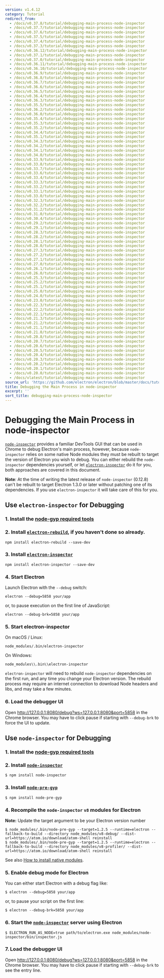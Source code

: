 ```yaml
---
version: v1.4.12
category: Tutorial
redirect_from:
  - /docs/v0.37.8/tutorial/debugging-main-process-node-inspector
  - /docs/v0.37.7/tutorial/debugging-main-process-node-inspector
  - /docs/v0.37.6/tutorial/debugging-main-process-node-inspector
  - /docs/v0.37.5/tutorial/debugging-main-process-node-inspector
  - /docs/v0.37.4/tutorial/debugging-main-process-node-inspector
  - /docs/v0.37.3/tutorial/debugging-main-process-node-inspector
  - /docs/v0.36.12/tutorial/debugging-main-process-node-inspector
  - /docs/v0.37.1/tutorial/debugging-main-process-node-inspector
  - /docs/v0.37.0/tutorial/debugging-main-process-node-inspector
  - /docs/v0.36.11/tutorial/debugging-main-process-node-inspector
  - /docs/v0.36.10/tutorial/debugging-main-process-node-inspector
  - /docs/v0.36.9/tutorial/debugging-main-process-node-inspector
  - /docs/v0.36.8/tutorial/debugging-main-process-node-inspector
  - /docs/v0.36.7/tutorial/debugging-main-process-node-inspector
  - /docs/v0.36.6/tutorial/debugging-main-process-node-inspector
  - /docs/v0.36.5/tutorial/debugging-main-process-node-inspector
  - /docs/v0.36.4/tutorial/debugging-main-process-node-inspector
  - /docs/v0.36.3/tutorial/debugging-main-process-node-inspector
  - /docs/v0.35.5/tutorial/debugging-main-process-node-inspector
  - /docs/v0.36.2/tutorial/debugging-main-process-node-inspector
  - /docs/v0.36.0/tutorial/debugging-main-process-node-inspector
  - /docs/v0.35.4/tutorial/debugging-main-process-node-inspector
  - /docs/v0.35.3/tutorial/debugging-main-process-node-inspector
  - /docs/v0.35.2/tutorial/debugging-main-process-node-inspector
  - /docs/v0.34.4/tutorial/debugging-main-process-node-inspector
  - /docs/v0.35.1/tutorial/debugging-main-process-node-inspector
  - /docs/v0.34.3/tutorial/debugging-main-process-node-inspector
  - /docs/v0.34.2/tutorial/debugging-main-process-node-inspector
  - /docs/v0.34.1/tutorial/debugging-main-process-node-inspector
  - /docs/v0.34.0/tutorial/debugging-main-process-node-inspector
  - /docs/v0.33.9/tutorial/debugging-main-process-node-inspector
  - /docs/v0.33.8/tutorial/debugging-main-process-node-inspector
  - /docs/v0.33.7/tutorial/debugging-main-process-node-inspector
  - /docs/v0.33.6/tutorial/debugging-main-process-node-inspector
  - /docs/v0.33.4/tutorial/debugging-main-process-node-inspector
  - /docs/v0.33.3/tutorial/debugging-main-process-node-inspector
  - /docs/v0.33.2/tutorial/debugging-main-process-node-inspector
  - /docs/v0.33.1/tutorial/debugging-main-process-node-inspector
  - /docs/v0.33.0/tutorial/debugging-main-process-node-inspector
  - /docs/v0.32.3/tutorial/debugging-main-process-node-inspector
  - /docs/v0.32.2/tutorial/debugging-main-process-node-inspector
  - /docs/v0.31.2/tutorial/debugging-main-process-node-inspector
  - /docs/v0.31.0/tutorial/debugging-main-process-node-inspector
  - /docs/v0.30.4/tutorial/debugging-main-process-node-inspector
  - /docs/v0.29.2/tutorial/debugging-main-process-node-inspector
  - /docs/v0.29.1/tutorial/debugging-main-process-node-inspector
  - /docs/v0.28.3/tutorial/debugging-main-process-node-inspector
  - /docs/v0.28.2/tutorial/debugging-main-process-node-inspector
  - /docs/v0.28.1/tutorial/debugging-main-process-node-inspector
  - /docs/v0.28.0/tutorial/debugging-main-process-node-inspector
  - /docs/v0.27.3/tutorial/debugging-main-process-node-inspector
  - /docs/v0.27.2/tutorial/debugging-main-process-node-inspector
  - /docs/v0.27.1/tutorial/debugging-main-process-node-inspector
  - /docs/v0.27.0/tutorial/debugging-main-process-node-inspector
  - /docs/v0.26.1/tutorial/debugging-main-process-node-inspector
  - /docs/v0.26.0/tutorial/debugging-main-process-node-inspector
  - /docs/v0.25.3/tutorial/debugging-main-process-node-inspector
  - /docs/v0.25.2/tutorial/debugging-main-process-node-inspector
  - /docs/v0.25.1/tutorial/debugging-main-process-node-inspector
  - /docs/v0.25.0/tutorial/debugging-main-process-node-inspector
  - /docs/v0.24.0/tutorial/debugging-main-process-node-inspector
  - /docs/v0.23.0/tutorial/debugging-main-process-node-inspector
  - /docs/v0.22.3/tutorial/debugging-main-process-node-inspector
  - /docs/v0.22.2/tutorial/debugging-main-process-node-inspector
  - /docs/v0.22.1/tutorial/debugging-main-process-node-inspector
  - /docs/v0.21.3/tutorial/debugging-main-process-node-inspector
  - /docs/v0.21.2/tutorial/debugging-main-process-node-inspector
  - /docs/v0.21.1/tutorial/debugging-main-process-node-inspector
  - /docs/v0.21.0/tutorial/debugging-main-process-node-inspector
  - /docs/v0.20.8/tutorial/debugging-main-process-node-inspector
  - /docs/v0.20.7/tutorial/debugging-main-process-node-inspector
  - /docs/v0.20.6/tutorial/debugging-main-process-node-inspector
  - /docs/v0.20.5/tutorial/debugging-main-process-node-inspector
  - /docs/v0.20.4/tutorial/debugging-main-process-node-inspector
  - /docs/v0.20.3/tutorial/debugging-main-process-node-inspector
  - /docs/v0.20.2/tutorial/debugging-main-process-node-inspector
  - /docs/v0.20.1/tutorial/debugging-main-process-node-inspector
  - /docs/v0.20.0/tutorial/debugging-main-process-node-inspector
  - /docs/vlatest/tutorial/debugging-main-process-node-inspector
source_url: 'https://github.com/electron/electron/blob/master/docs/tutorial/debugging-main-process-node-inspector.md'
title: Debugging the Main Process in node-inspector
excerpt: ''
sort_title: debugging-main-process-node-inspector
---
```

# Debugging the Main Process in node-inspector

[`node-inspector`](https://github.com/node-inspector/node-inspector) provides a familiar DevTools GUI that can be used in Chrome to debug Electron's main process, however, because `node-inspector` relies on some native Node modules they must be rebuilt to target the version of Electron you wish to debug. You can either rebuild the `node-inspector` dependencies yourself, or let [`electron-inspector`](https://github.com/enlight/electron-inspector) do it for you, both approaches are covered in this document.

**Note**: At the time of writing the latest release of `node-inspector` (0.12.8) can't be rebuilt to target Electron 1.3.0 or later without patching one of its dependencies. If you use `electron-inspector` it will take care of this for you.

## Use `electron-inspector` for Debugging

### 1\. Install the [node-gyp required tools](https://github.com/nodejs/node-gyp#installation)

### 2\. Install [`electron-rebuild`](https://github.com/electron/electron-rebuild), if you haven't done so already.

    npm install electron-rebuild --save-dev

### 3\. Install [`electron-inspector`](https://github.com/enlight/electron-inspector)

    npm install electron-inspector --save-dev

### 4\. Start Electron

Launch Electron with the `--debug` switch:

    electron --debug=5858 your/app

or, to pause execution on the first line of JavaScript:

    electron --debug-brk=5858 your/app

### 5\. Start electron-inspector

On macOS / Linux:

    node_modules/.bin/electron-inspector

On Windows:

    node_modules\\.bin\\electron-inspector

`electron-inspector` will need to rebuild `node-inspector` dependencies on the first run, and any time you change your Electron version. The rebuild process may require an internet connection to download Node headers and libs, and may take a few minutes.

### 6\. Load the debugger UI

Open http://127.0.0.1:8080/debug?ws=127.0.0.1:8080&port=5858 in the Chrome browser. You may have to click pause if starting with `--debug-brk` to force the UI to update.

## Use `node-inspector` for Debugging

### 1\. Install the [node-gyp required tools](https://github.com/nodejs/node-gyp#installation)

### 2\. Install [`node-inspector`](https://github.com/node-inspector/node-inspector)

    $ npm install node-inspector

### 3\. Install [`node-pre-gyp`](https://github.com/mapbox/node-pre-gyp)

    $ npm install node-pre-gyp

### 4\. Recompile the `node-inspector` `v8` modules for Electron

**Note:** Update the target argument to be your Electron version number

    $ node_modules/.bin/node-pre-gyp --target=1.2.5 --runtime=electron --fallback-to-build --directory node_modules/v8-debug/ --dist-url=https://atom.io/download/atom-shell reinstall
    $ node_modules/.bin/node-pre-gyp --target=1.2.5 --runtime=electron --fallback-to-build --directory node_modules/v8-profiler/ --dist-url=https://atom.io/download/atom-shell reinstall

See also [How to install native modules]({{site.baseurl}}/docs/tutorial/using-native-node-modules#how-to-install-native-modules).

### 5\. Enable debug mode for Electron

You can either start Electron with a debug flag like:

    $ electron --debug=5858 your/app

or, to pause your script on the first line:

    $ electron --debug-brk=5858 your/app

### 6\. Start the [`node-inspector`](https://github.com/node-inspector/node-inspector) server using Electron

    $ ELECTRON_RUN_AS_NODE=true path/to/electron.exe node_modules/node-inspector/bin/inspector.js

### 7\. Load the debugger UI

Open http://127.0.0.1:8080/debug?ws=127.0.0.1:8080&port=5858 in the Chrome browser. You may have to click pause if starting with `--debug-brk` to see the entry line.
